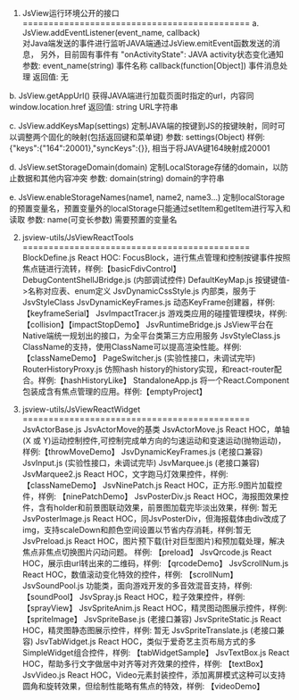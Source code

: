 1. JsView运行环境公开的接口
============================================
a. JsView.addEventListener(event_name, callback)  
	对Java端发送的事件进行监听JAVA端通过JsView.emitEvent函数发送的消息，
	另外，目前固有事件有
		"onActivityState": JAVA activity状态变化通知
	参数:	
		event_name(string)  		事件名称
		callback(function[Object]) 	事件消息处理
	返回值:
		无
		
b. JsView.getAppUrl()
	获得JAVA端进行加载页面时指定的url，内容同window.location.href
	返回值:
		string	URL字符串
		
c. JsView.addKeysMap(settings)
	定制JAVA端的按键到JS的按键映射，同时可以调整两个固化的映射(包括返回键和菜单键)
	参数:
		settings(Object)	样例: {"keys":{"164":20001},"syncKeys":{}}, 相当于将JAVA键164映射成20001
		
d. JsView.setStorageDomain(domain)
	定制LocalStorage存储的domain，以防止数据和其他内容冲突
	参数:
		domain(string)	domain的字符串
		
e. JsView.enableStorageNames(name1, name2, name3...)
	定制localStorage的预置变量名，预置变量外的localStorage只能通过setItem和getItem进行写入和读取
	参数:
		name(可变长参数)	需要预置的变量名

2. jsview-utils/JsViewReactTools
============================================
	BlockDefine.js			React HOC: FocusBlock，进行焦点管理和控制按键事件按照焦点链进行流转，样例:【basicFdivControl】
	DebugContentShellJBridge.js		(内部调试控件)
	DefaultKeyMap.js		按键键值->名称对应表、enum定义
	JsvDynamicCssStyle.js	内部类，服务于JsvStyleClass
	JsvDynamicKeyFrames.js	动态KeyFrame创建器，样例:【keyframeSerial】
	JsvImpactTracer.js		游戏类应用的碰撞管理模块，样例:【collision】【impactStopDemo】
	JsvRuntimeBridge.js		JsView平台在Native端统一规划出的接口，为全平台类第三方应用服务
	JsvStyleClass.js		ClassName的支持，使用ClassName可以提高渲染性能。样例:【classNameDemo】
	PageSwitcher.js			(实验性接口，未调试完毕)
	RouterHistoryProxy.js	仿照hash history的history实现，和react-router配合。样例:【hashHistoryLike】
	StandaloneApp.js		将一个React.Component包装成含有焦点管理的应用。样例:【emptyProject】
	
3. jsview-utils/JsViewReactWidget
============================================
	JsvActorBase.js			JsvActorMove的基类
	JsvActorMove.js			React HOC，单轴(X 或 Y)运动控制控件,可控制完成单方向的匀速运动和变速运动(抛物运动)，样例:【throwMoveDemo】
	JsvDynamicKeyFrames.js	(老接口兼容)
	JsvInput.js				(实验性接口，未调试完毕)
	JsvMarquee.js			(老接口兼容)
	JsvMarquee2.js			React HOC，文字跑马灯效果控件，样例: 【classNameDemo】
	JsvNinePatch.js			React HOC，正方形.9图片加载控件，样例: 【ninePatchDemo】
	JsvPosterDiv.js			React HOC，海报图效果控件，含有holder和前景图联动效果，前景图加载完毕淡出效果，样例: 暂无
	JsvPosterImage.js		React HOC，同JsvPosterDiv，但海报载体由div改成了img，支持scaleDown和颜色空间设置以节省内存消耗，样例:暂无
	JsvPreload.js			React HOC，图片预下载(针对巨型图片)和预加载处理，解决焦点非焦点切换图片闪动问题。 样例: 【preload】
	JsvQrcode.js			React HOC，展示由url转出来的二维码，样例: 【qrcodeDemo】
	JsvScrollNum.js			React HOC，数值滚动变化特效的控件，样例: 【scrollNum】
	JsvSoundPool.js			功能类，面向游戏开发的多音效混音支持，样例: 【soundPool】
	JsvSpray.js				React HOC，粒子效果控件，样例: 【sprayView】
	JsvSpriteAnim.js		React HOC，精灵图动图展示控件，样例: 【spriteImage】
	JsvSpriteBase.js		(老接口兼容)
	JsvSpriteStatic.js		React HOC，精灵图静态图展示控件，样例: 暂无
	JsvSpriteTranslate.js	(老接口兼容)
	JsvTabWidget.js			React HOC，类似于爱奇艺主页布局方式的多SimpleWidget组合控件，样例: 【tabWidgetSample】
	JsvTextBox.js			React HOC，帮助多行文字做居中对齐等对齐效果的控件，样例: 【textBox】
	JsvVideo.js				React HOC，Video元素封装控件，添加离屏模式这种可以支持圆角和旋转效果，但绘制性能略有焦点的特效，样例: 【videoDemo】

	